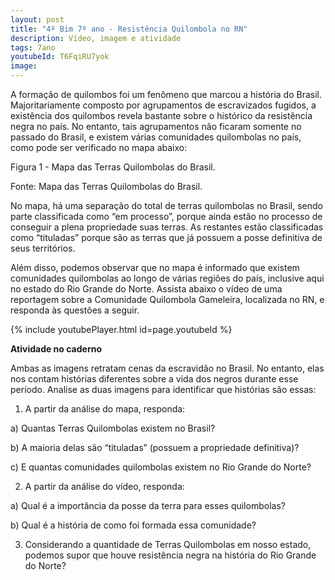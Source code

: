 ```yaml
---
layout: post
title: "4º Bim 7º ano - Resistência Quilombola no RN"
description: Vídeo, imagem e atividade
tags: 7ano
youtubeId: T6FqiRU7yok 
image: 
---
```


A formação de quilombos foi um fenômeno que marcou a história do Brasil. Majoritariamente composto por agrupamentos de escravizados fugidos, a existência dos quilombos revela bastante sobre o histórico da resistência negra no país. No entanto, tais agrupamentos não ficaram somente no passado do Brasil, e existem várias comunidades quilombolas no país, como pode ser verificado no mapa abaixo:

Figura 1 - Mapa das Terras Quilombolas do Brasil.



Fonte: Mapa das Terras Quilombolas do Brasil.

No mapa, há uma separação do total de terras quilombolas no Brasil, sendo parte classificada como “em processo”, porque ainda estão no processo de conseguir a plena propriedade suas terras. As restantes estão classificadas como “tituladas” porque são as terras que já possuem a posse definitiva de seus territórios.

Além disso, podemos observar que no mapa é informado que existem comunidades quilombolas ao longo de várias regiões do país, inclusive aqui no estado do Rio Grande do Norte. Assista abaixo o vídeo de uma reportagem sobre a Comunidade Quilombola Gameleira, localizada no RN, e responda às questões a seguir.

{% include youtubePlayer.html id=page.youtubeId %}

**Atividade no caderno**

Ambas as imagens retratam cenas da escravidão no Brasil. No entanto, elas nos contam histórias diferentes sobre a vida dos negros durante esse período. Analise as duas imagens para identificar que histórias são essas:

1. A partir da análise do mapa, responda:

a) Quantas Terras Quilombolas existem no Brasil?

b) A maioria delas são “tituladas” (possuem a propriedade definitiva)?

c) E quantas comunidades quilombolas existem no Rio Grande do Norte?

2. A partir da análise do vídeo, responda:

a) Qual é a importância da posse da terra para esses quilombolas? 

b) Qual é a história de como foi formada essa comunidade?

3. Considerando a quantidade de Terras Quilombolas em nosso estado, podemos supor que houve resistência negra na história do Rio Grande do Norte?